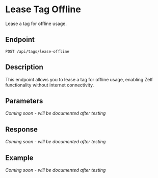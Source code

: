 # Lease Tag Offline

Lease a tag for offline usage.

## Endpoint

```
POST /api/tags/lease-offline
```

## Description

This endpoint allows you to lease a tag for offline usage, enabling Zelf functionality without internet connectivity.

## Parameters

*Coming soon - will be documented after testing*

## Response

*Coming soon - will be documented after testing*

## Example

*Coming soon - will be documented after testing*
